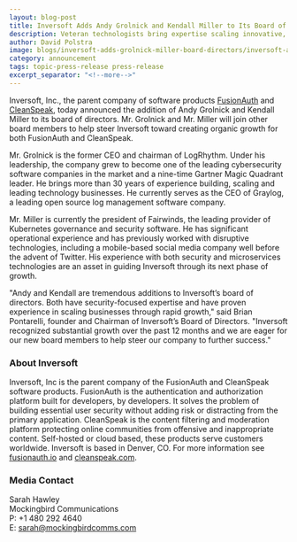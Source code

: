 ```yaml
---
layout: blog-post
title: Inversoft Adds Andy Grolnick and Kendall Miller to Its Board of Directors
description: Veteran technologists bring expertise scaling innovative, security-focused businesses while creating organic growth.
author: David Polstra
image: blogs/inversoft-adds-grolnick-miller-board-directors/inversoft-adds-andy-grolnick-and-kendall-miller-board-of-directors.png
category: announcement
tags: topic-press-release press-release
excerpt_separator: "<!--more-->"
---
```


Inversoft, Inc., the parent company of software products [FusionAuth](https://fusionauth.io) and [CleanSpeak](https://cleanspeak.com), today announced the addition of Andy Grolnick and Kendall Miller to its board of directors. Mr. Grolnick and Mr. Miller will join other board members to help steer Inversoft toward creating organic growth for both FusionAuth and CleanSpeak.

<!--more-->

Mr. Grolnick is the former CEO and chairman of LogRhythm. Under his leadership, the company grew to become one of the leading cybersecurity software companies in the market and a nine-time Gartner Magic Quadrant leader. He brings more than 30 years of experience building, scaling and leading technology businesses. He currently serves as the CEO of Graylog, a leading open source log management software company.

Mr. Miller is currently the president of Fairwinds, the leading provider of Kubernetes governance and security software. He has significant operational experience and has previously worked with disruptive technologies, including a mobile-based social media company well before the advent of Twitter. His experience with both security and microservices technologies are an asset in guiding Inversoft through its next phase of growth.

"Andy and Kendall are tremendous additions to Inversoft’s board of directors. Both have security-focused expertise and have proven experience in scaling businesses through rapid growth," said Brian Pontarelli, founder and Chairman of Inversoft’s Board of Directors. "Inversoft recognized substantial growth over the past 12 months and we are eager for our new board members to help steer our company to further success."

### About Inversoft

Inversoft, Inc is the parent company of the FusionAuth and CleanSpeak software products. FusionAuth is the authentication and authorization platform built for developers, by developers. It solves the problem of building essential user security without adding risk or distracting from the primary application. CleanSpeak is the content filtering and moderation platform protecting online communities from offensive and inappropriate content. Self-hosted or cloud based, these products serve customers worldwide. Inversoft is based in Denver, CO. For more information see [fusionauth.io](https://fusionauth.io) and [cleanspeak.com](https://cleanspeak.com). 

### Media Contact

Sarah Hawley  
Mockingbird Communications  
P: +1 480 292 4640  
E: sarah@mockingbirdcomms.com

